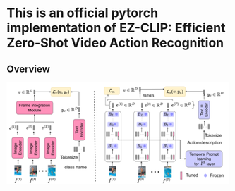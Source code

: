 # This is an official pytorch implementation of EZ-CLIP: Efficient Zero-Shot Video Action Recognition



## Overview

![ActionCLIP](EZ-CLIP.png)


